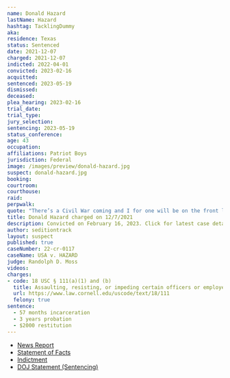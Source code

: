 ```yaml
---
name: Donald Hazard
lastName: Hazard
hashtag: TacklingDummy
aka:
residence: Texas
status: Sentenced
date: 2021-12-07
charged: 2021-12-07
indicted: 2022-04-01
convicted: 2023-02-16
acquitted:
sentenced: 2023-05-19
dismissed:
deceased:
plea_hearing: 2023-02-16
trial_date:
trial_type:
jury_selection:
sentencing: 2023-05-19
status_conference:
age: 43
occupation:
affiliations: Patriot Boys
jurisdiction: Federal
image: /images/preview/donald-hazard.jpg
suspect: donald-hazard.jpg
booking:
courtroom:
courthouse:
raid:
perpwalk:
quote: "There’s a Civil War coming and I for one will be on the front lines taking out as many of those sons of bitches as I possibly can."
title: Donald Hazard charged on 12/7/2021
description: Convicted on February 16, 2023. Click for latest case details.
author: seditiontrack
layout: suspect
published: true
caseNumber: 22-cr-0117
caseName: USA v. HAZARD
judge: Randolph D. Moss
videos:
charges:
- code: 18 USC § 111(a)(1) and (b)
  title: Assaulting, resisting, or impeding certain officers or employees (using a deadly or dangerous weapon)
  url: https://www.law.cornell.edu/uscode/text/18/111
  felony: true
sentence:
  - 57 months incarceration
  - 3 years probation
  - $2000 restitution
---
```

- [News Report](https://www.dallasnews.com/news/crime/2021/12/14/tarrant-county-men-arrested-after-feds-say-they-fought-with-police-at-capitol-on-jan-6/)
- [Statement of Facts](https://www.justice.gov/usao-dc/case-multi-defendant/file/1484536/download)
- [Indictment](https://extremism.gwu.edu/sites/g/files/zaxdzs2191/f/Donald%20Hazard%20Indictment.pdf)
- [DOJ Statement (Sentencing)](https://www.justice.gov/usao-dc/pr/texas-man-sentenced-felony-assault-law-enforcement-during-jan-6-capitol-breach)
